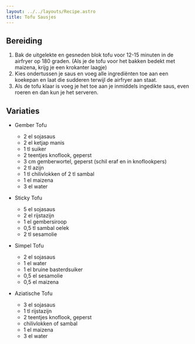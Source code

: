 ```yaml
---
layout: ../../layouts/Recipe.astro
title: Tofu Sausjes
---
```

## Bereiding

1. B﻿ak de uitgelekte en gesneden blok tofu voor 12-15 minuten in de airfryer op 180 graden. (A﻿ls je de tofu voor het bakken bedekt met maizena, krijg je een krokanter laagje)
2. K﻿ies ondertussen je saus en voeg alle ingrediënten toe aan een koekepan en laat die sudderen terwijl de airfryer aan staat.
3. A﻿ls de tofu klaar is voeg je het toe aan je inmiddels ingedikte saus, even roeren en dan kun je het serveren. 





## Variaties

* G﻿ember Tofu

  * 2﻿ el sojasaus
  * 2﻿ el ketjap manis
  * 1﻿ tl suiker
  * 2﻿ teentjes knoflook, geperst
  * 3﻿ cm gemberwortel, geperst (schil eraf en in knoflookpers)
  * 2﻿ tl azijn
  * 1﻿ tl chilivlokken of 2 tl sambal
  * 1﻿ el maizena
  * 3﻿ el water


* S﻿ticky Tofu

  * ﻿5 el sojasaus
  * 2﻿ el rijstazijn
  * 1﻿ el gembersiroop
  * 0﻿,5 tl sambal oelek
  * 2﻿ tl sesamolie
* S﻿impel Tofu

  * 2﻿ el sojasaus
  * 1﻿ el water
  * 1﻿ el bruine basterdsuiker
  * 0﻿,5 el sesamolie
  * 0﻿,5 el maizena
* A﻿ziatische Tofu

  * 3﻿ el sojasaus
  * 1﻿ tl rijstazijn
  * 2﻿ teentjes knoflook, geperst
  * c﻿hilivlokken of sambal
  * 1﻿ el maizena
  * 3﻿ el water